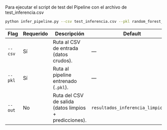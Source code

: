Para ejecutar el script de test del Pipeline con el archivo de test_inferencia.csv

```bash
python infer_pipeline.py --csv test_inferencia.csv --pkl random_forest_pipeline.pkl --out resultados_inferencia_limpio.csv
```

| Flag       | Requerido | Descripción                                                              | Default                            |
| ---------- | --------- | ------------------------------------------------------------------------ | ---------------------------------- |
| `--csv`    | Sí        | Ruta al CSV de entrada (datos crudos).                                   | —                                  |
| `--pkl`    | Sí        | Ruta al pipeline entrenado (`.pkl`).                                     | —                                  |
| `--out`    | No        | Ruta del CSV de salida (datos limpios + predicciones).                   | `resultados_inferencia_limpio.csv` |
